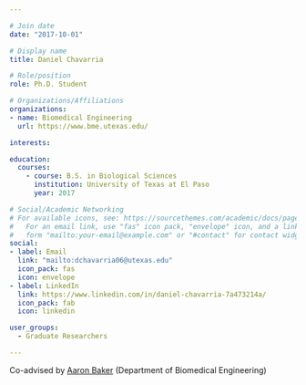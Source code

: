 ```yaml
---

# Join date
date: "2017-10-01"

# Display name
title: Daniel Chavarria

# Role/position
role: Ph.D. Student

# Organizations/Affiliations
organizations:
- name: Biomedical Engineering
  url: https://www.bme.utexas.edu/

interests:

education:
  courses:
    - course: B.S. in Biological Sciences
      institution: University of Texas at El Paso
      year: 2017

# Social/Academic Networking
# For available icons, see: https://sourcethemes.com/academic/docs/page-builder/#icons
#   For an email link, use "fas" icon pack, "envelope" icon, and a link in the
#   form "mailto:your-email@example.com" or "#contact" for contact widget.
social:
- label: Email
  link: "mailto:dchavarria06@utexas.edu"
  icon_pack: fas
  icon: envelope
- label: LinkedIn
  link: https://www.linkedin.com/in/daniel-chavarria-7a473214a/
  icon_pack: fab
  icon: linkedin

user_groups:
  - Graduate Researchers

---
```


Co-advised by [Aaron Baker](https://bakerlab.bme.utexas.edu/) (Department of Biomedical Engineering)
